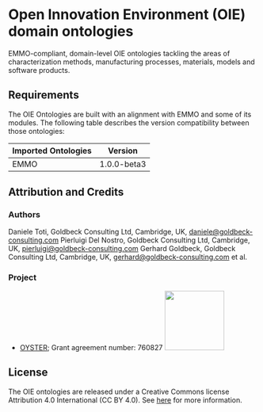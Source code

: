 # Open Innovation Environment (OIE) domain ontologies

EMMO-compliant, domain-level OIE ontologies tackling the areas of characterization methods, manufacturing processes, materials, models and software products. 

## Requirements

The OIE Ontologies are built with an alignment with EMMO and some of its modules. The following table describes the version compatibility between those ontologies:

| Imported Ontologies | Version           |
| ------------------- | ----------------- |
| EMMO                | 1.0.0-beta3       |

## Attribution and Credits

### Authors
Daniele Toti, Goldbeck Consulting Ltd, Cambridge, UK, daniele@goldbeck-consulting.com
Pierluigi Del Nostro, Goldbeck Consulting Ltd, Cambridge, UK, pierluigi@goldbeck-consulting.com
Gerhard Goldbeck, Goldbeck Consulting Ltd, Cambridge, UK, gerhard@goldbeck-consulting.com
et al.

### Project
- [OYSTER](https://www.oyster-project.eu/); Grant agreement number: 760827 <img src="https://www.oyster-project.eu/wp-content/uploads/2018/02/oyster-web-logo2.png"  width="120">

## License

The OIE ontologies are released under a Creative Commons license Attribution 4.0 International (CC BY 4.0). See [here](https://creativecommons.org/licenses/by/4.0/legalcode) for more information.
